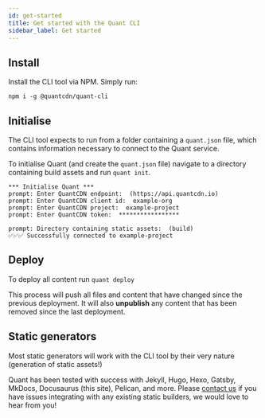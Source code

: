 ```yaml
---
id: get-started
title: Get started with the Quant CLI
sidebar_label: Get started
---
```


## Install

Install the CLI tool via NPM. Simply run:
```
npm i -g @quantcdn/quant-cli
```

## Initialise

The CLI tool expects to run from a folder containing a `quant.json` file, which contains information necessary to connect to the Quant service.

To initialise Quant (and create the `quant.json` file) navigate to a directory containing build assets and run `quant init`.
```
*** Initialise Quant ***
prompt: Enter QuantCDN endpoint:  (https://api.quantcdn.io)
prompt: Enter QuantCDN client id:  example-org
prompt: Enter QuantCDN project:  example-project
prompt: Enter QuantCDN token:  *****************

prompt: Directory containing static assets:  (build)
✅✅✅ Successfully connected to example-project
```

## Deploy
To deploy all content run `quant deploy`

This process will push all files and content that have changed since the previous deployment. It will also **unpublish** any content that has been removed since the last deployment.

## Static generators
Most static generators will work with the CLI tool by their very nature (generation of static assets!)

Quant has been tested with success with Jekyll, Hugo, Hexo, Gatsby, MkDocs, Docusaurus (this site), Pelican, and more. Please [contact us](https://www.quantcdn.io/contact) if you have issues integrating with any existing static builders, we would love to hear from you!